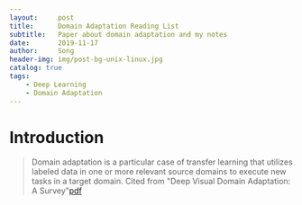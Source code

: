 ```yaml
---
layout:     post
title:      Domain Adaptation Reading List
subtitle:   Paper about domain adaptation and my notes
date:       2019-11-17
author:     Song
header-img: img/post-bg-unix-linux.jpg
catalog: true
tags:
    - Deep Learning
    - Domain Adaptation
---
```


# Introduction

>Domain adaptation is a particular case of transfer learning that utilizes labeled data in one or more relevant source domains to execute new tasks in a target domain.
Cited from "Deep Visual Domain Adaptation: A Survey"[pdf](https://arxiv.org/abs/1802.03601)
